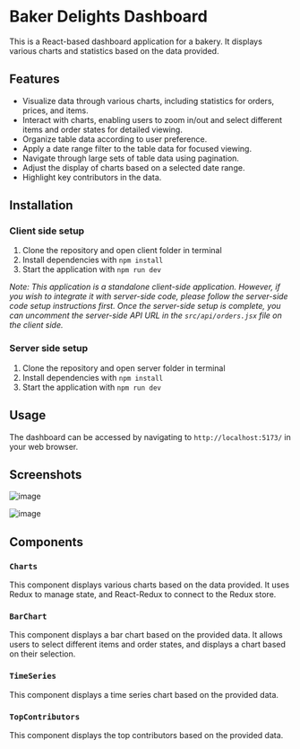 # Baker Delights Dashboard

This is a React-based dashboard application for a bakery. It displays various charts and statistics based on the data provided.

## Features

- Visualize data through various charts, including statistics for orders, prices, and items.
- Interact with charts, enabling users to zoom in/out and select different items and order states for detailed viewing.
- Organize table data according to user preference.
- Apply a date range filter to the table data for focused viewing.
- Navigate through large sets of table data using pagination.
- Adjust the display of charts based on a selected date range.
- Highlight key contributors in the data.

## Installation

### Client side setup

1. Clone the repository and open client folder in terminal
2. Install dependencies with `npm install`
3. Start the application with `npm run dev`
  
  <i>Note: This application is a standalone client-side application. However, if you wish to integrate it with server-side code, please follow the server-side code setup instructions first. Once the server-side setup is complete, you can uncomment the server-side API URL in the `src/api/orders.jsx` file on the client side.</i>

### Server side setup

1. Clone the repository and open server folder in terminal
2. Install dependencies with `npm install`
3. Start the application with `npm run dev`

## Usage

The dashboard can be accessed by navigating to `http://localhost:5173/` in your web browser.


## Screenshots

![image](https://github.com/RohithVY/bakery-dashboard/assets/110025038/1642082e-3a8c-4f70-941c-59033c2ae8ac)

![image](https://github.com/RohithVY/bakery-dashboard/assets/110025038/d0290a22-fe3a-4574-a46e-3a3ef093aa09)

  
## Components

### `Charts`

This component displays various charts based on the data provided. It uses Redux to manage state, and React-Redux to connect to the Redux store.

### `BarChart`

This component displays a bar chart based on the provided data. It allows users to select different items and order states, and displays a chart based on their selection.

### `TimeSeries`

This component displays a time series chart based on the provided data.

### `TopContributors`

This component displays the top contributors based on the provided data.


